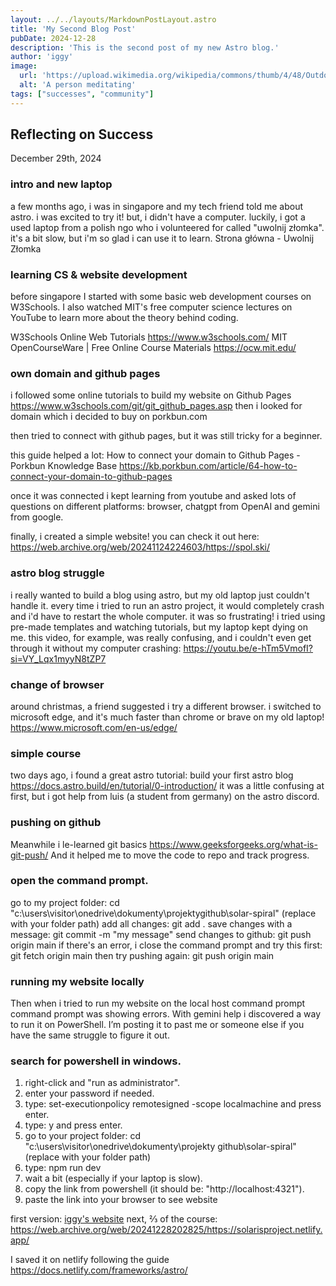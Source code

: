 ```yaml
---
layout: ../../layouts/MarkdownPostLayout.astro
title: 'My Second Blog Post'
pubDate: 2024-12-28
description: 'This is the second post of my new Astro blog.'
author: 'iggy'
image:
  url: 'https://upload.wikimedia.org/wikipedia/commons/thumb/4/48/Outdoors-man-meditation-relaxation-yoga-zen-calm-peace-479313.jpg/1280px-Outdoors-man-meditation-relaxation-yoga-zen-calm-peace-479313.jpg'
  alt: 'A person meditating'
tags: ["successes", "community"] 
---
```


## Reflecting on Success

December 29th, 2024 

### intro and new laptop

a few months ago, i was in singapore and my tech friend told me about astro. i was excited to try it! but, i didn't have a computer. luckily, i got a used laptop from a polish ngo who i volunteered for called "uwolnij złomka". it's a bit slow, but i'm so glad i can use it to learn.
Strona główna - Uwolnij Złomka

### learning CS & website development

before singapore I started with some basic web development courses on W3Schools. I also watched MIT's free computer science lectures on YouTube to learn more about the theory behind coding.

W3Schools Online Web Tutorials
https://www.w3schools.com/
MIT OpenCourseWare | Free Online Course Materials 
https://ocw.mit.edu/

### own domain and github pages

i followed some online tutorials to build my website on Github Pages
https://www.w3schools.com/git/git_github_pages.asp
then i looked for domain which i decided to buy on porkbun.com 

then tried to connect with github pages, but it was still tricky for a beginner.

this guide helped a lot:
How to connect your domain to Github Pages - Porkbun Knowledge Base
https://kb.porkbun.com/article/64-how-to-connect-your-domain-to-github-pages

once it was connected i kept learning from youtube and asked lots of questions on different platforms: browser, chatgpt from OpenAI and gemini from google.

finally, i created a simple website! you can check it out here:  
https://web.archive.org/web/20241124224603/https://spol.ski/


### astro blog struggle

i really wanted to build a blog using astro, but my old laptop just couldn't handle it. every time i tried to run an astro project, it would completely crash and i'd have to restart the whole computer. it was so frustrating!
i tried using pre-made templates and watching tutorials, but my laptop kept dying on me. this video, for example, was really confusing, and i couldn't even get through it without my computer crashing: https://youtu.be/e-hTm5VmofI?si=VY_Lqx1myyN8tZP7


### change of browser

around christmas, a friend suggested i try a different browser. i switched to microsoft edge, and it's much faster than chrome or brave on my old laptop!
https://www.microsoft.com/en-us/edge/


### simple course
two days ago, i found a great astro tutorial: build your first astro blog
 https://docs.astro.build/en/tutorial/0-introduction/
it was a little confusing at first, but i got help from luis (a student from germany) on the astro discord.

### pushing on github

Meanwhile i le-learned git basics 
https://www.geeksforgeeks.org/what-is-git-push/
And it helped me to move the code to repo and track progress.

### open the command prompt.
go to my project folder: cd "c:\users\visitor\onedrive\dokumenty\projektygithub\solar-spiral" (replace with your folder path)
add all changes: git add .
save changes with a message: git commit -m "my message"
send changes to github: git push origin main
if there's an error, i close the command prompt and try this first: git fetch origin main
then try pushing again: git push origin main


### running my website locally

Then when i tried to run my website on the local host command prompt command prompt was showing errors. With gemini help i discovered a way to run it on PowerShell. I’m posting it to past me or someone else if you have the same struggle to figure it out.

### search for powershell in windows.

1. right-click and "run as administrator".
2. enter your password if needed.
3. type: set-executionpolicy remotesigned -scope localmachine
 and press enter.
4. type: y 
and press enter.
5. go to your project folder: 
cd "c:\users\visitor\onedrive\dokumenty\projekty github\solar-spiral" (replace with your folder path)
6. type: npm run dev
7. wait a bit (especially if your laptop is slow).
8. copy the link from powershell (it should be:  "http://localhost:4321").
9. paste the link into your browser to see website

first version:
[iggy's website](https://web.archive.org/web/20241228121019/https://solarisproject.netlify.app/)
next, ⅔ of the course:
https://web.archive.org/web/20241228202825/https://solarisproject.netlify.app/

I saved it on netlify following the guide
https://docs.netlify.com/frameworks/astro/






